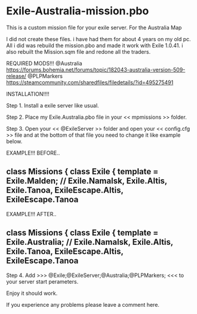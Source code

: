 # Exile-Australia-mission.pbo
This is a custom mission file for your exile server. For the Australia Map

I did not create these files. i have had them for about 4 years on my old pc.
All i did was rebuild the mission.pbo and made it work with Exile 1.0.41.
i also rebuilt the Mission.sqm file and redone all the traders.

REQUIRED MODS!!!
@Australia         https://forums.bohemia.net/forums/topic/182043-australia-version-509-release/
@PLPMarkers        https://steamcommunity.com/sharedfiles/filedetails/?id=495275491




INSTALLATION!!!!

Step 1.  Install a exile server like usual.

Step 2.  Place my Exile.Australia.pbo file in your << mpmissions >> folder.
  
Step 3.  Open your << @ExileServer >> folder and open your << config.cfg >> file and at the bottom of that file you need to change it like example below.


EXAMPLE!!! BEFORE.. 

class Missions
{
	class Exile
	{
		template = Exile.Malden;  // Exile.Namalsk, Exile.Altis, Exile.Tanoa, ExileEscape.Altis, ExileEscape.Tanoa
----------------------------------------------------------------------------------------------------------------------------
EXAMPLE!!! AFTER..

class Missions
{
	class Exile
	{
		template = Exile.Australia;  // Exile.Namalsk, Exile.Altis, Exile.Tanoa, ExileEscape.Altis, ExileEscape.Tanoa
-------------------------------------------------------------------------------------------------------------------------------

Step 4.  Add >>> @Exile;@ExileServer;@Australia;@PLPMarkers; <<< to your server start perameters.

Enjoy it should work.

If you experience any problems please leave a comment here.
